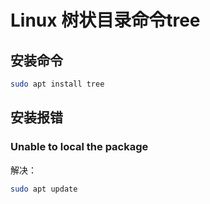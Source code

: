 # Linux 树状目录命令tree

## 安装命令

```bash
sudo apt install tree
```

## 安装报错

### Unable to local the package

解决：

```bash
sudo apt update
```
